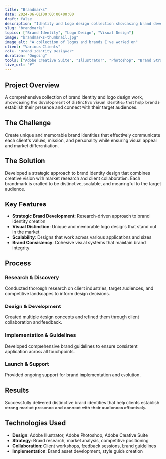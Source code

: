 ```yaml
---
title: "Brandmarks"
date: 2024-06-01T00:00:00+00:00
draft: false
description: "Identity and Logo design collection showcasing brand development work"
slug: "brandmarks"
topics: ["Brand Identity", "Logo Design", "Visual Design"]
image: "brandmarks-thumbnail.jpg"
image_alt: "A collection of logos and brands I've worked on"
client: "Various Clients"
role: "Brand Identity Designer"
duration: "Ongoing"
tools: ["Adobe Creative Suite", "Illustrator", "Photoshop", "Brand Strategy"]
live_url: "#"
---
```


## Project Overview

A comprehensive collection of brand identity and logo design work, showcasing the development of distinctive visual identities that help brands establish their presence and connect with their target audiences.

## The Challenge

Create unique and memorable brand identities that effectively communicate each client's values, mission, and personality while ensuring visual appeal and market differentiation.

## The Solution

Developed a strategic approach to brand identity design that combines creative vision with market research and client collaboration. Each brandmark is crafted to be distinctive, scalable, and meaningful to the target audience.

## Key Features

- **Strategic Brand Development**: Research-driven approach to brand identity creation
- **Visual Distinction**: Unique and memorable logo designs that stand out in the market
- **Scalability**: Designs that work across various applications and sizes
- **Brand Consistency**: Cohesive visual systems that maintain brand integrity

## Process

### Research & Discovery
Conducted thorough research on client industries, target audiences, and competitive landscapes to inform design decisions.

### Design & Development
Created multiple design concepts and refined them through client collaboration and feedback.

### Implementation & Guidelines
Developed comprehensive brand guidelines to ensure consistent application across all touchpoints.

### Launch & Support
Provided ongoing support for brand implementation and evolution.

## Results

Successfully delivered distinctive brand identities that help clients establish strong market presence and connect with their audiences effectively.

## Technologies Used

- **Design**: Adobe Illustrator, Adobe Photoshop, Adobe Creative Suite
- **Strategy**: Brand research, market analysis, competitive positioning
- **Collaboration**: Client workshops, feedback sessions, brand guidelines
- **Implementation**: Brand asset development, style guide creation
